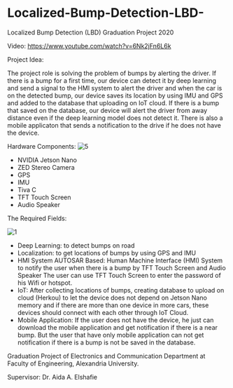 # Localized-Bump-Detection-LBD-

Localized Bump Detection (LBD) Graduation Project 2020

Video: https://www.youtube.com/watch?v=6Nk2jFn6L6k

Project Idea: 

The project role is solving the problem of bumps by alerting the driver. If there is a bump for a first time, our device can detect it by deep learning and send a signal to the HMI system to alert the driver and when the car is on the detected bump, our device saves its location by using IMU and GPS and added to the database that uploading on IoT cloud. If there is a bump that saved on the database, our device will alert the driver from away distance even if the deep learning model does not detect it. There is also a mobile applicaton that sends a notification to the drive if he does not have the device. 

Hardware Components: 
![5](https://user-images.githubusercontent.com/42329717/90502555-5223d480-e14e-11ea-9446-fb3ea2d1f5a0.png)

- NVIDIA Jetson Nano 
- ZED Stereo Camera
- GPS 
- IMU
- Tiva C 
- TFT Touch Screen
- Audio Speaker

The Required Fields: 

![1](https://user-images.githubusercontent.com/42329717/90502483-2ef92500-e14e-11ea-83a7-00914e05607e.png)

- Deep Learning: to detect bumps on road 
- Localization: to get locations of bumps by using GPS and IMU
- HMI System AUTOSAR Based: Human Machine Interface (HMI) System to notify the user when there is a bump by TFT Touch Screen and Audio Speaker
                            The user can use TFT Touch Screen to enter the password of his Wifi or hotspot.
- IoT: After collecting locations of bumps, creating database to upload on cloud (Herkou) to let the device does not depend on Jetson Nano memory and if there are more than
       one device in more cars, these devices should connect with each other through IoT Cloud. 
- Mobile Application: If the user does not have the device, he just can download the mobile application and get notification if there is a near bump.
                      But the user that have only mobile application can not get notification if there is a bump is not be saved in the database.
                      
Graduation Project of Electronics and Communication Department at Faculty of Engineering, Alexandria University.

Supervisor: Dr. Aida A. Elshafie





                    
    
